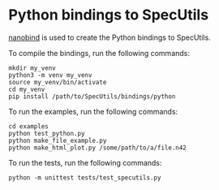 # Python bindings to SpecUtils

[nanobind](https://github.com/wjakob/nanobind) is used to create the Python bindings to SpecUtils.


To compile the bindings, run the following commands:
```
mkdir my_venv
python3 -m venv my_venv
source my_venv/bin/activate
cd my_venv
pip install /path/to/SpecUtils/bindings/python
```

To run the examples, run the following commands:
```
cd examples
python test_python.py
python make_file_example.py
python make_html_plot.py /some/path/to/a/file.n42
```

To run the tests, run the following commands:
```
python -m unittest tests/test_specutils.py
```

